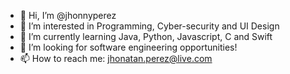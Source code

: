 - 👋 Hi, I’m @jhonnyperez
- 👀 I’m interested in Programming, Cyber-security and UI Design
- 🌱 I’m currently learning Java, Python, Javascript, C and Swift
- 💞️ I’m looking for software engineering opportunities!
- 📫 How to reach me: jhonatan.perez@live.com

<!---
jhonnyperez/jhonnyperez is a ✨ special ✨ repository because its `README.md` (this file) appears on your GitHub profile.
You can click the Preview link to take a look at your changes.
--->
